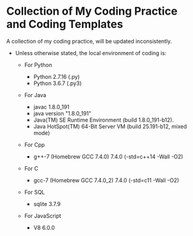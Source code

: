 # Collection of My Coding Practice and Coding Templates
A collection of my coding practice, will be updated inconsistently.

* Unless otherwise stated, the local environment of coding is:

	* For Python
   		* Python 2.7.16 (.py)
		* Python 3.6.7 (.py3)
	
	* For Java
		* javac 1.8.0_191
		* java version "1.8.0_191"
		* Java(TM) SE Runtime Environment (build 1.8.0_191-b12).
		* Java HotSpot(TM) 64-Bit Server VM (build 25.191-b12, mixed mode)
		
	* For Cpp
		* g++-7 (Homebrew GCC 7.4.0) 7.4.0 (-std=c++14 -Wall -O2)

	* For C
		* gcc-7 (Homebrew GCC 7.4.0_2) 7.4.0 (-std=c11 -Wall -O2)

    * For SQL
        * sqlite 3.7.9

    * For JavaScript
        * V8 6.0.0
